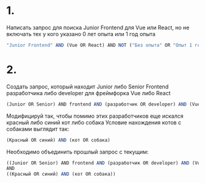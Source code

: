 # 1.
Написать запрос для поиска Junior Frontend для Vue или React, но не включать тех у кого указано 0 лет опыта или 1 год опыта
```js
"Junior Frontend" AND (Vue OR React) AND NOT ("Без опыта" OR "Опыт 1 год")
```

# 2.
Создать запрос, который находит Junior либо Senior Frontend разработчика либо developer для фреймфорка Vue либо React
```js
(Junior OR Senior) AND frontend AND (разработчик OR developer) AND (Vue OR React)
```
Модифицируй так, чтобы помимо этих разработчиков еще искался красный либо синий кот либо собака
Условие нахождения котов с собаками выглядит так:
```js
(Красный OR синий) AND (кот OR собака)
```
Необходимо объединить прошлый запрос с текущим:
```js
((Junior OR Senior) AND frontend AND (разработчик OR developer) AND (Vue OR React))
AND
((Красный OR синий) AND (кот OR собака))
```
